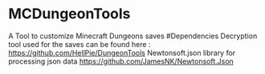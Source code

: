 # MCDungeonTools
A Tool to customize Minecraft Dungeons saves
#Dependencies
Decryption tool used for the saves can be found here : https://github.com/HellPie/DungeonTools
Newtonsoft.json library for processing json data https://github.com/JamesNK/Newtonsoft.Json
